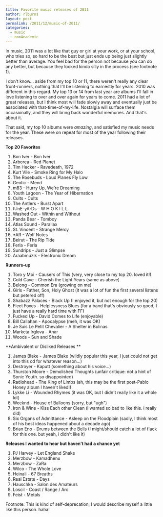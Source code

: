 ```yaml
---
title: Favorite music releases of 2011
author: rlburns
layout: post
permalink: /2011/12/music-of-2011/
categories:
  - music
  - nonAcademic
---
```


In music, 2011 was a lot like that guy or girl at your work, or at your school, who tries so, so hard to be the best but just ends up being just slightly better than average. You feel bad for the person not because you can do any better, but because they looked kinda silly in the process (see footnote 1). 

I don't know... aside from my top 10 or 11, there weren't really any clear front-runners, nothing that I'll be listening to earnestly for years. 2010 was different in this regard. My top 13 or 14 from last year are albums I'll fall in love listening to over and over again for years to come. 2011 had a lot of great releases, but I think most will fade slowly away and eventually just be associated with that-time-of-my-life. Nostalgia will surface them occasionally, and they will bring back wonderful memories. And that's about it.

That said, my top 10 albums were *amazing*, and satisfied my music needs for the year. These were on repeat for most of the year following their releases. 

**Top 20 Favorites**  
1. Bon Iver - Bon Iver  
2. Arborea - Red Planet    
3. Tim Hecker - Ravedeath, 1972 
4. Kurt Vile - Smoke Ring for My Halo
5. The Rosebuds - Loud Planes Fly Low 
6. Geotic - Mend   
7. m83 - Hurry Up, We're Dreaming  
8. Youth Lagoon - The Year of Hibernation 
9. Cults - Cults  
10. The Antlers - Burst Apart  
11. tUnE-yArDs - W H O K I L L  
12. Washed Out - Within and Without  
13. Panda Bear - Tomboy  
14. Atlas Sound - Parallax  
15. St. Vincent - Strange Mercy 
16. \*AR - Wolf Notes   
17. Beirut - The Rip Tide  
18. Ferla - Ferla  
19. Sundrips - Just a Glimpse  
20. Araabmuzik - Electronic Dream  

**Runners-up**  
1. Toro y Moi - Causers of This (very, very close to my top 20. loved it!)  
2. Cold Cave - Cherish the Light Years (same as above)  
3. Belong - Common Era (growing on me)  
4. Girls - Father, Son, Holy Ghost (it was a lot of fun the first several listens but petered off)  
5. Shabazz Palaces - Black Up (I enjoyed it, but not enough for the top 20)  
6. Fleet Foxes - Helplessness Blues (for a band that's obviously so good, I just have a really hard time with FF)  
7. Fucked Up - David Comes to Life (enjoyable)  
8. Bill Callahan - Apocalypse (meh, it was OK)  
9. Je Suis Le Petit Chevalier - A Shelter in Bolinas  
10. Marketa Irglova - Anar  
11. Woods - Sun and Shade

**Ambivalent or Disliked Releases **  
1. James Blake - James Blake (wildly popular this year, I just could not get into this cd for whatever reason...)  
2. Destroyer - Kaputt (something about his voice...)  
3. Thurston Moore - Demolished Thoughts (unfair critique: not a hint of Sonic Youth. so disappointed)  
4. Radiohead - The King of Limbs (ah, this may be the first post-Pablo Honey album I haven't liked!)  
5. Lykke Li - Wounded Rhymes (it was OK, but I didn't really like it a whole lot)  
6. Weeknd - House of Balloons (sorry, but "ugh")  
7. Iron & Wine - Kiss Each other Clean (i wanted so bad to like this. i really did)  
8. Six Organs of Admittance - Asleep on the Floodplain (sadly, I think most of his best ideas happened about a decade ago)  
9. Brian Eno - Drums between the Bells (I might/should catch a lot of flack for this one. but yeah, i didn't like it)

**Releases I wanted to hear but haven't had a chance yet**  
1. PJ Harvey - Let England Shake  
2. Merzbow - Kamadhenu  
3. Merzbow - ZaRa  
4. Wilco - The Whole Love  
5. Heinali - 67 Breaths  
6. Real Estate - Days  
7. Hauschka - Salon des Amateurs  
8. Loscil - Coast / Range / Arc  
9. Feist - Metals 

Footnote: This is kind of self-deprecation; I would describe myself a little like this person. haha! 